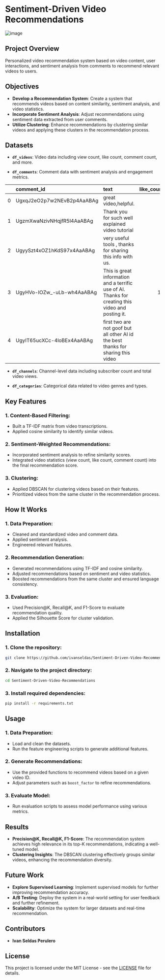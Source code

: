 
# Sentiment-Driven Video Recommendations

![image](https://github.com/user-attachments/assets/a8b302c5-e168-4a00-a6b6-a1fbcae83a7f)

## Project Overview

Personalized video recommendation system based on video content, user interactions, and sentiment analysis from comments to recommend relevant videos to users.

## Objectives

- **Develop a Recommendation System**: Create a system that recommends videos based on content similarity, sentiment analysis, and video statistics.
- **Incorporate Sentiment Analysis**: Adjust recommendations using sentiment data extracted from user comments.
- **Utilize Clustering**: Enhance recommendations by clustering similar videos and applying these clusters in the recommendation process.

## Datasets

- **`df_videos`**: Video data including view count, like count, comment count, and more.
  
- **`df_comments`**: Comment data with sentiment analysis and engagement metrics.

|    | comment_id                 | text                                                                                               |   like_count |
|---:|:---------------------------|:---------------------------------------------------------------------------------------------------|-------------:|
|  0 | UgxqJ2eO2p7w2NEvB2p4AaABAg | great video,helpful.                                                                               |            1 |
|  1 | UgzmXwaNzivNHqjfR5l4AaABAg | Thank you for such well explained video tutorial                                                   |            4 |
|  2 | UgyySzt4xOZ1hKdS97x4AaABAg | very useful tools , thanks for sharing this info with us.                                          |            2 |
|  3 | UgyHVo-IOZw_-uLb-wh4AaABAg | This is great information and a terrific use of AI. Thanks for creating this video and posting it. |           13 |
|  4 | UgyIT65ucXCc-4loBEx4AaABAg | first two are not goof but all other AI id the best thanks for sharing this video                  |            1 |

- **`df_channels`**: Channel-level data including subscriber count and total video views.
  
- **`df_categories`**: Categorical data related to video genres and types.

## Key Features

### 1. Content-Based Filtering:
- Built a TF-IDF matrix from video transcriptions.
- Applied cosine similarity to identify similar videos.

### 2. Sentiment-Weighted Recommendations:
- Incorporated sentiment analysis to refine similarity scores.
- Integrated video statistics (view count, like count, comment count) into the final recommendation score.

### 3. Clustering:
- Applied DBSCAN for clustering videos based on their features.
- Prioritized videos from the same cluster in the recommendation process.

## How It Works

### 1. Data Preparation:
- Cleaned and standardized video and comment data.
- Applied sentiment analysis.
- Engineered relevant features.

### 2. Recommendation Generation:
- Generated recommendations using TF-IDF and cosine similarity.
- Adjusted recommendations based on sentiment and video statistics.
- Boosted recommendations from the same cluster and ensured language consistency.

### 3. Evaluation:
- Used Precision@K, Recall@K, and F1-Score to evaluate recommendation quality.
- Applied the Silhouette Score for cluster validation.

## Installation

### 1. Clone the repository:
```bash
git clone https://github.com/ivanseldas/Sentiment-Driven-Video-Recommendations.git
```

### 2. Navigate to the project directory:
```bash
cd Sentiment-Driven-Video-Recommendations
```

### 3. Install required dependencies:
```bash
pip install -r requirements.txt
```

## Usage

### 1. Data Preparation:
- Load and clean the datasets.
- Run the feature engineering scripts to generate additional features.

### 2. Generate Recommendations:
- Use the provided functions to recommend videos based on a given video ID.
- Adjust parameters such as `boost_factor` to refine recommendations.

### 3. Evaluate Model:
- Run evaluation scripts to assess model performance using various metrics.

## Results

- **Precision@K, Recall@K, F1-Score**: The recommendation system achieves high relevance in its top-K recommendations, indicating a well-tuned model.
- **Clustering Insights**: The DBSCAN clustering effectively groups similar videos, enhancing the recommendation diversity.

## Future Work

- **Explore Supervised Learning**: Implement supervised models for further improving recommendation accuracy.
- **A/B Testing**: Deploy the system in a real-world setting for user feedback and further refinement.
- **Scalability**: Optimize the system for larger datasets and real-time recommendation.

## Contributors

- **Ivan Seldas Perulero**

## License

This project is licensed under the MIT License - see the [LICENSE](./LICENSE) file for details.
